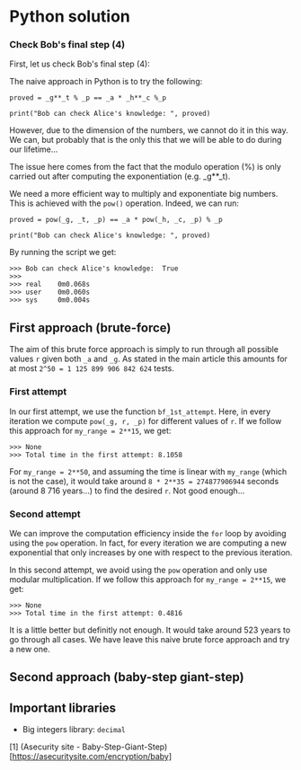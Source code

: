 # Python solution


### Check Bob's final step (4)

First, let us check Bob's final step (4):


The naive approach in Python is to try the following:

```
proved = _g**_t % _p == _a * _h**_c %_p

print("Bob can check Alice's knowledge: ", proved)
```

However, due to the dimension of the numbers, we cannot do it in this way. We can, but probably that is the only this that we will 
be able to do during our lifetime...

The issue here comes from the fact that the modulo operation (%) is only carried out after computing the exponentiation (e.g. _g**_t). 

We need a more efficient way to multiply and exponentiate big numbers. This is achieved with the `pow()` operation. Indeed, we can run:

```
proved = pow(_g, _t, _p) == _a * pow(_h, _c, _p) % _p

print("Bob can check Alice's knowledge: ", proved)
```

By running the script we get:

```
>>> Bob can check Alice's knowledge:  True
>>>
>>> real    0m0.068s
>>> user    0m0.060s
>>> sys     0m0.004s
```

## First approach (brute-force)

The aim of this brute force approach is simply to run through all possible values `r` given both `_a` and `_g`. As stated in the main article this amounts for at most `2^50 = 1 125 899 906 842 624` tests. 

### First attempt

In our first attempt, we use the function `bf_1st_attempt`. Here, in every iteration we compute `pow(_g, r, _p)` for different values of `r`. If we follow this approach for `my_range = 2**15`, we get:

```
>>> None
>>> Total time in the first attempt: 8.1058
```

For `my_range = 2**50`, and assuming the time is linear with `my_range` (which is not the case), it would take around `8 * 2**35 = 274877906944` seconds (around 8 716 years...) to find the desired `r`. Not good enough...

### Second attempt

We can improve the computation efficiency inside the `for` loop by avoiding using the `pow` operation. In fact, for every iteration we are computing a new exponential that only increases by one with respect to the previous iteration. 

In this second attempt, we avoid using the `pow` operation and only use modular multiplication. If we follow this approach for `my_range = 2**15`, we get:

```
>>> None
>>> Total time in the first attempt: 0.4816
```

It is a little better but definitly not enough. It would take around 523 years to go through all cases. We have leave this naive brute force approach and try a new one.


## Second approach (baby-step giant-step)




## Important libraries

- Big integers library: `decimal`


[1] (Asecurity site - Baby-Step-Giant-Step)[https://asecuritysite.com/encryption/baby]







